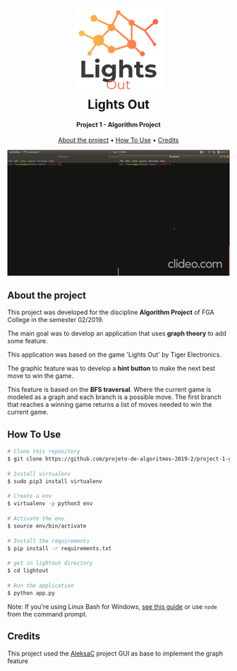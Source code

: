
<h1 align="center">
  <br>
  <a href="lightout/static/logo.png"><img src="lightout/static/logo.png" alt="Lights Out" width="200"></a>
  <br>
  Lights Out
  <br>
</h1>

<h4 align="center"> Project 1 - Algorithm Project</h4>

<p align="center">
  <a href="#about-the-project">About the project</a> •
  <a href="#how-to-use">How To Use</a> •
  <a href="#credits">Credits</a>
</p>

![screenshot](lightout/static/lightsout.gif)

## About the project

This project was developed for the discipline **Algorithm Project** of FGA College in the semester 02/2019.

The main goal was to develop an application that uses **graph theory** to add some feature.

This application was based on the game 'Lights Out' by Tiger Electronics.

The graphic feature was to develop a **hint button** to make the next best move to win the game.

This feature is based on the **BFS traversal**. Where the current game is modeled as a graph and each branch is a possible move. The first branch that reaches a winning game returns a list of moves needed to win the current game.

## How To Use

  ```bash
  # Clone this repository
  $ git clone https://github.com/projeto-de-algoritmos-2019-2/project-1-graphs/

  # Install virtualenv
  $ sudo pip3 install virtualenv 

  # Create a env
  $ virtualenv -p python3 env

  # Activate the env
  $ source env/bin/activate

  # Install the requirements
  $ pip install -r requirements.txt

  # get in lightout directory
  $ cd lightout

  # Run the application
  $ python app.py
  ```

Note: If you're using Linux Bash for Windows, [see this guide](https://www.howtogeek.com/261575/how-to-run-graphical-linux-desktop-applications-from-windows-10s-bash-shell/) or use `node` from the command prompt.

## Credits

This project used the [AleksaC](https://github.com/AleksaC/LightsOut) project GUI as base to implement the graph feature 
